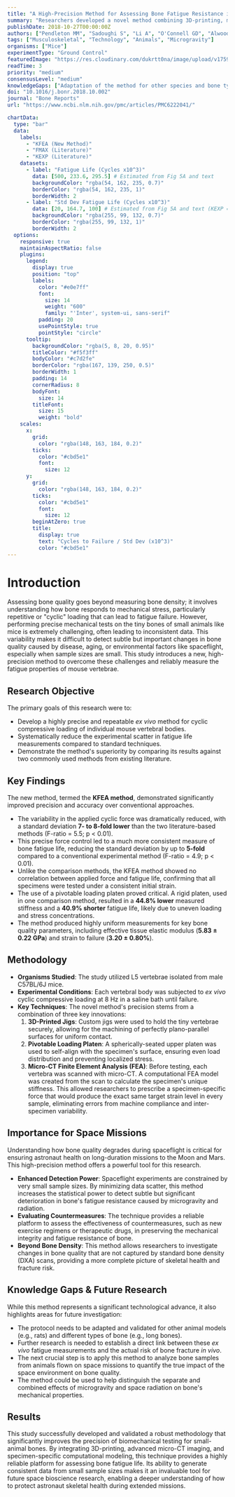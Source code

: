 ```yaml
---
title: "A High-Precision Method for Assessing Bone Fatigue Resistance in Small Animals"
summary: "Researchers developed a novel method combining 3D-printing, micro-CT imaging, and computational modeling to test mouse vertebrae with unprecedented precision. The technique reduces variability in fatigue life measurements by up to 5-fold, enhancing the ability to detect subtle bone quality changes in studies with limited samples, such as spaceflight experiments."
publishDate: 2018-10-27T00:00:00Z
authors: ["Pendleton MM", "Sadoughi S", "Li A", "O'Connell GD", "Alwood JS", "Keaveny TM"]
tags: ["Musculoskeletal", "Technology", "Animals", "Microgravity"]
organisms: ["Mice"]
experimentType: "Ground Control"
featuredImage: "https://res.cloudinary.com/dukrtt0na/image/upload/v1759679177/jx5ftuetir4ebnrk1b6j.jpg"
readTime: 3
priority: "medium"
consensusLevel: "medium"
knowledgeGaps: ["Adaptation of the method for other species and bone types", "Correlation between ex vivo fatigue metrics and in vivo fracture risk", "Application of the method to actual space-flown bone samples", "Separation of microgravity vs. radiation effects on bone fatigue properties"]
doi: "10.1016/j.bonr.2018.10.002"
journal: "Bone Reports"
url: "https://www.ncbi.nlm.nih.gov/pmc/articles/PMC6222041/"

chartData:
  type: "bar"
  data:
    labels:
      - "KFEA (New Method)"
      - "FMAX (Literature)"
      - "KEXP (Literature)"
    datasets:
      - label: "Fatigue Life (Cycles x10^3)"
        data: [500, 233.6, 295.5] # Estimated from Fig 5A and text
        backgroundColor: "rgba(54, 162, 235, 0.7)"
        borderColor: "rgba(54, 162, 235, 1)"
        borderWidth: 2
      - label: "Std Dev Fatigue Life (Cycles x10^3)"
        data: [20, 164.7, 100] # Estimated from Fig 5A and text (KEXP = mean-2Std)
        backgroundColor: "rgba(255, 99, 132, 0.7)"
        borderColor: "rgba(255, 99, 132, 1)"
        borderWidth: 2
  options:
    responsive: true
    maintainAspectRatio: false
    plugins:
      legend:
        display: true
        position: "top"
        labels:
          color: "#e0e7ff"
          font:
            size: 14
            weight: "600"
            family: "'Inter', system-ui, sans-serif"
          padding: 20
          usePointStyle: true
          pointStyle: "circle"
      tooltip:
        backgroundColor: "rgba(5, 8, 20, 0.95)"
        titleColor: "#f5f3ff"
        bodyColor: "#c7d2fe"
        borderColor: "rgba(167, 139, 250, 0.5)"
        borderWidth: 1
        padding: 14
        cornerRadius: 8
        bodyFont:
          size: 14
        titleFont:
          size: 15
          weight: "bold"
    scales:
      x:
        grid:
          color: "rgba(148, 163, 184, 0.2)"
        ticks:
          color: "#cbd5e1"
          font:
            size: 12
      y:
        grid:
          color: "rgba(148, 163, 184, 0.2)"
        ticks:
          color: "#cbd5e1"
          font:
            size: 12
        beginAtZero: true
        title:
          display: true
          text: "Cycles to Failure / Std Dev (x10^3)"
          color: "#cbd5e1"
---
```


# Introduction
Assessing bone quality goes beyond measuring bone density; it involves understanding how bone responds to mechanical stress, particularly repetitive or "cyclic" loading that can lead to fatigue failure. However, performing precise mechanical tests on the tiny bones of small animals like mice is extremely challenging, often leading to inconsistent data. This variability makes it difficult to detect subtle but important changes in bone quality caused by disease, aging, or environmental factors like spaceflight, especially when sample sizes are small. This study introduces a new, high-precision method to overcome these challenges and reliably measure the fatigue properties of mouse vertebrae.

## Research Objective
The primary goals of this research were to:
- Develop a highly precise and repeatable *ex vivo* method for cyclic compressive loading of individual mouse vertebral bodies.
- Systematically reduce the experimental scatter in fatigue life measurements compared to standard techniques.
- Demonstrate the method's superiority by comparing its results against two commonly used methods from existing literature.

## Key Findings
The new method, termed the **KFEA method**, demonstrated significantly improved precision and accuracy over conventional approaches.
- The variability in the applied cyclic force was dramatically reduced, with a standard deviation **7- to 8-fold lower** than the two literature-based methods (F-ratio = 5.5; p < 0.01).
- This precise force control led to a much more consistent measure of bone fatigue life, reducing the standard deviation by up to **5-fold** compared to a conventional experimental method (F-ratio = 4.9; p < 0.01).
- Unlike the comparison methods, the KFEA method showed no correlation between applied force and fatigue life, confirming that all specimens were tested under a consistent initial strain.
- The use of a pivotable loading platen proved critical. A rigid platen, used in one comparison method, resulted in a **44.8% lower** measured stiffness and a **40.9% shorter** fatigue life, likely due to uneven loading and stress concentrations.
- The method produced highly uniform measurements for key bone quality parameters, including effective tissue elastic modulus (**5.83 ± 0.22 GPa**) and strain to failure (**3.20 ± 0.80%**).

## Methodology
- **Organisms Studied**: The study utilized L5 vertebrae isolated from male C57BL/6J mice.
- **Experimental Conditions**: Each vertebral body was subjected to *ex vivo* cyclic compressive loading at 8 Hz in a saline bath until failure.
- **Key Techniques**: The novel method's precision stems from a combination of three key innovations:
    1.  **3D-Printed Jigs**: Custom jigs were used to hold the tiny vertebrae securely, allowing for the machining of perfectly plano-parallel surfaces for uniform contact.
    2.  **Pivotable Loading Platen**: A spherically-seated upper platen was used to self-align with the specimen's surface, ensuring even load distribution and preventing localized stress.
    3.  **Micro-CT Finite Element Analysis (FEA)**: Before testing, each vertebra was scanned with micro-CT. A computational FEA model was created from the scan to calculate the specimen's unique stiffness. This allowed researchers to prescribe a specimen-specific force that would produce the exact same target strain level in every sample, eliminating errors from machine compliance and inter-specimen variability.

## Importance for Space Missions
Understanding how bone quality degrades during spaceflight is critical for ensuring astronaut health on long-duration missions to the Moon and Mars. This high-precision method offers a powerful tool for this research.
- **Enhanced Detection Power**: Spaceflight experiments are constrained by very small sample sizes. By minimizing data scatter, this method increases the statistical power to detect subtle but significant deterioration in bone's fatigue resistance caused by microgravity and radiation.
- **Evaluating Countermeasures**: The technique provides a reliable platform to assess the effectiveness of countermeasures, such as new exercise regimens or therapeutic drugs, in preserving the mechanical integrity and fatigue resistance of bone.
- **Beyond Bone Density**: This method allows researchers to investigate changes in bone quality that are not captured by standard bone density (DXA) scans, providing a more complete picture of skeletal health and fracture risk.

## Knowledge Gaps & Future Research
While this method represents a significant technological advance, it also highlights areas for future investigation:
- The protocol needs to be adapted and validated for other animal models (e.g., rats) and different types of bone (e.g., long bones).
- Further research is needed to establish a direct link between these *ex vivo* fatigue measurements and the actual risk of bone fracture *in vivo*.
- The next crucial step is to apply this method to analyze bone samples from animals flown on space missions to quantify the true impact of the space environment on bone quality.
- The method could be used to help distinguish the separate and combined effects of microgravity and space radiation on bone's mechanical properties.

## Results
This study successfully developed and validated a robust methodology that significantly improves the precision of biomechanical testing for small-animal bones. By integrating 3D-printing, advanced micro-CT imaging, and specimen-specific computational modeling, this technique provides a highly reliable platform for assessing bone fatigue life. Its ability to generate consistent data from small sample sizes makes it an invaluable tool for future space bioscience research, enabling a deeper understanding of how to protect astronaut skeletal health during extended missions.